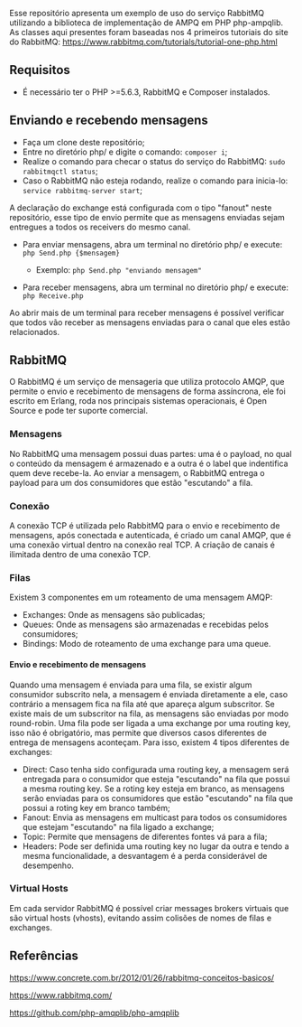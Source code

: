 Esse repositório apresenta um exemplo de uso do serviço RabbitMQ utilizando a biblioteca de implementação de AMPQ em PHP php-ampqlib.
As classes aqui presentes foram baseadas nos 4 primeiros tutoriais do site do RabbitMQ: https://www.rabbitmq.com/tutorials/tutorial-one-php.html

## Requisitos
*   É necessário ter o PHP >=5.6.3, RabbitMQ e Composer instalados.

## Enviando e recebendo mensagens

- Faça um clone deste repositório;
- Entre no diretório php/ e digite o comando: ```composer i```;
- Realize o comando para checar o status do serviço do RabbitMQ: ```sudo rabbitmqctl status```;
- Caso o RabbitMQ não esteja rodando, realize o comando para inicia-lo: ```service rabbitmq-server start```;

A declaração do exchange está configurada com o tipo "fanout" neste repositório, esse tipo de envio permite que as mensagens enviadas sejam entregues a todos os receivers do mesmo canal.

- Para enviar mensagens, abra um terminal no diretório php/ e execute: ```php Send.php {$mensagem}```
    * Exemplo: ```php Send.php "enviando mensagem"```

- Para receber mensagens, abra um terminal no diretório php/ e execute: ```php Receive.php```

Ao abrir mais de um terminal para receber mensagens é possível verificar que todos vão receber as mensagens enviadas para o canal que eles estão relacionados.

## RabbitMQ 
O RabbitMQ é um serviço de mensageria que utiliza protocolo AMQP, que permite o envio e recebimento de mensagens de forma assíncrona, ele foi escrito em Erlang, roda nos principais sistemas operacionais, é Open Source e pode ter suporte comercial.

### Mensagens
No RabbitMQ uma mensagem possui duas partes: uma é o payload, no qual o conteúdo da mensagem é armazenado e a outra é o label que indentifica quem deve recebe-la. 
Ao enviar a mensagem, o RabbitMQ entrega o payload para um dos consumidores que estão "escutando" a fila.

### Conexão 
A conexão TCP é utilizada pelo RabbitMQ para o envio e recebimento de mensagens, após conectada e autenticada, é criado um canal AMQP, que é uma conexão virtual dentro na conexão real TCP. A criação de canais é ilimitada dentro de uma conexão TCP.

### Filas
Existem 3 componentes em um roteamento de uma mensagem AMQP:
* Exchanges: Onde as mensagens são publicadas;
* Queues: Onde as mensagens são armazenadas e recebidas pelos consumidores;
* Bindings: Modo de roteamento de uma exchange para uma queue.

#### Envio e recebimento de mensagens
Quando uma mensagem é enviada para uma fila, se existir algum consumidor subscrito nela, a mensagem é enviada diretamente a ele, caso contrário a mensagem fica na fila até que apareça algum subscritor.
Se existe mais de um subscritor na fila, as mensagens são enviadas por modo round-robin.
Uma fila pode ser ligada a uma exchange por uma routing key, isso não é obrigatório, mas permite que diversos casos diferentes de entrega de mensagens aconteçam. Para isso, existem 4 tipos diferentes de exchanges:
* Direct: Caso tenha sido configurada uma routing key, a mensagem será entregada para o consumidor que esteja "escutando" na fila que possui a mesma routing key. Se a roting key esteja em branco, as mensagens serão enviadas para os consumidores que estão "escutando" na fila que possui a roting key em branco também;
* Fanout: Envia as mensagens em multicast para todos os consumidores que estejam "escutando" na fila ligado a exchange;
* Topic: Permite que mensagens de diferentes fontes vá para a fila;
* Headers: Pode ser definida uma routing key no lugar da outra e tendo a mesma funcionalidade, a desvantagem é a perda considerável de desempenho.

### Virtual Hosts
Em cada servidor RabbitMQ é possível criar messages brokers virtuais que são virtual hosts (vhosts), evitando assim colisões de nomes de filas e exchanges.

## Referências

https://www.concrete.com.br/2012/01/26/rabbitmq-conceitos-basicos/

https://www.rabbitmq.com/

https://github.com/php-amqplib/php-amqplib

